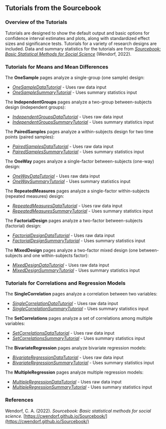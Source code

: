 ## Tutorials from the Sourcebook

### Overview of the Tutorials

Tutorials are designed to show the default output and basic options for confidence interval estimates and plots, along with standardized effect sizes and significance tests. Tutorials for a variety of research designs are included. Data and summary statistics for the tutorials are from [*Sourcebook: Basic Statistical Methods for Social Science*](https://cwendorf.github.io/Sourcebook/) (Wendorf, 2022).

### Tutorials for Means and Mean Differences

The **OneSample** pages analyze a single-group (one sample) design:

- [*OneSampleDataTutorial*](./OneSampleDataTutorial.md) - Uses raw data input
- [*OneSampleSummaryTutorial*](./OneSampleSummaryTutorial.md) - Uses summary statistics input

The **IndependentGroups** pages analyze a two-group between-subjects design (independent groups):

- [*IndependentGroupsDataTutorial*](./IndependentGroupsDataTutorial.md) - Uses raw data input
- [*IndependentGroupsSummaryTutorial*](./IndependentGroupsSummaryTutorial.md) - Uses summary statistics input

The **PairedSamples** pages analyze a within-subjects design for two time points (paired samples):

- [*PairedSamplesDataTutorial*](./PairedSamplesDataTutorial.md) - Uses raw data input
- [*PairedSamplesSummaryTutorial*](./PairedSamplesSummaryTutorial.md) - Uses summary statistics input

The **OneWay** pages analyze a single-factor between-subjects (one-way) design:

- [*OneWayDataTutorial*](./OneWayDataTutorial.md) - Uses raw data input
- [*OneWaySummaryTutorial*](./OneWaySummaryTutorial.md) - Uses summary statistics input

The **RepeatedMeasures** pages analyze a single-factor within-subjects (repeated measures) design:

- [*RepeatedMeasuresDataTutorial*](./RepeatedMeasuresDataTutorial.md) - Uses raw data input
- [*RepeatedMeasuresSummaryTutorial*](./RepeatedMeasuresSummaryTutorial.md) - Uses summary statistics input

The **FactorialDesign** pages analyze a two-factor between-subjects (factorial) design:

- [*FactorialDesignDataTutorial*](./FactorialDesignDataTutorial.md) - Uses raw data input
- [*FactorialDesignSummaryTutorial*](./FactorialDesignSummaryTutorial.md) - Uses summary statistics input

The **MixedDesign** pages analyze a two-factor mixed design (one between-subjects and one within-subjects factor):

- [*MixedDesignDataTutorial*](./MixedDesignDataTutorial.md) - Uses raw data input
- [*MixedDesignSummaryTutorial*](./MixedDesignSummaryTutorial.md) - Uses summary statistics input

### Tutorials for Correlations and Regression Models

The **SingleCorrelation** pages analyze a correlation between two variables:

- [*SingleCorrelationDataTutorial*](./SingleCorrelationDataTutorial.md) - Uses raw data input
- [*SingleCorrelationSummaryTutorial*](./SingleCorrelationSummaryTutorial.md) - Uses summary statistics input

The **SetCorrelations** pages analyze a set of correlations among multiple variables:

- [*SetCorrelationsDataTutorial*](./SetCorrelationsDataTutorial.md) - Uses raw data input
- [*SetCorrelationsSummaryTutorial*](./SetCorrelationsSummaryTutorial.md) - Uses summary statistics input

The **BivariateRegression** pages analyze bivariate regression models:

- [*BivariateRegressionDataTutorial*](./BivariateRegressionDataTutorial.md) - Uses raw data input
- [*BivariateRegressionSummaryTutorial*](./BivariateRegressionSummaryTutorial.md) - Uses summary statistics input

The **MultipleRegression** pages analyze multiple regression models:

- [*MultipleRegressionDataTutorial*](./MultipleRegressionDataTutorial.md) - Uses raw data input
- [*MultipleRegressionSummaryTutorial*](./MultipleRegressionSummaryTutorial.md) - Uses summary statistics input

### References

Wendorf, C. A. (2022). *Sourcebook: Basic statistical methods for social science.* [https://cwendorf.github.io/Sourcebook/](https://cwendorf.github.io/Sourcebook/)
